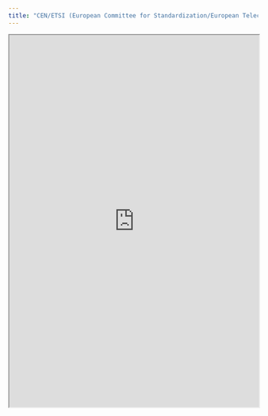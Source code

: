 ```yaml
---
title: "CEN/ETSI (European Committee for Standardization/European Telecommunications Standards Institute)"
---
```




<iframe height="750" width="100%" src="https://ewelton.github.io/ktest/wiki.html#CEN/ETSI%20(European%20Committee%20for%20Standardization/European%20Telecommunications%20Standards%20Institute)"></iframe>
